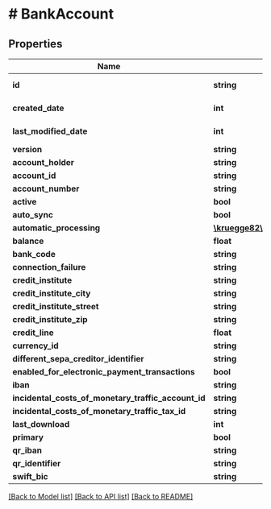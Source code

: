 # # BankAccount

## Properties

Name | Type | Description | Notes
------------ | ------------- | ------------- | -------------
**id** | **string** |  | [optional] [readonly]
**created_date** | **int** |  | [optional] [readonly]
**last_modified_date** | **int** |  | [optional] [readonly]
**version** | **string** |  | [optional]
**account_holder** | **string** |  | [optional]
**account_id** | **string** |  | [optional]
**account_number** | **string** |  | [optional]
**active** | **bool** |  | [optional]
**auto_sync** | **bool** |  | [optional]
**automatic_processing** | [**\kruegge82\weclapp\Model\MoneyTransactionProcessingStrategy**](MoneyTransactionProcessingStrategy.md) |  | [optional]
**balance** | **float** |  | [optional]
**bank_code** | **string** |  | [optional]
**connection_failure** | **string** |  | [optional]
**credit_institute** | **string** |  | [optional]
**credit_institute_city** | **string** |  | [optional]
**credit_institute_street** | **string** |  | [optional]
**credit_institute_zip** | **string** |  | [optional]
**credit_line** | **float** |  | [optional]
**currency_id** | **string** |  | [optional]
**different_sepa_creditor_identifier** | **string** |  | [optional]
**enabled_for_electronic_payment_transactions** | **bool** |  | [optional]
**iban** | **string** |  | [optional]
**incidental_costs_of_monetary_traffic_account_id** | **string** |  | [optional]
**incidental_costs_of_monetary_traffic_tax_id** | **string** |  | [optional]
**last_download** | **int** |  | [optional]
**primary** | **bool** |  | [optional]
**qr_iban** | **string** |  | [optional]
**qr_identifier** | **string** |  | [optional]
**swift_bic** | **string** |  | [optional]

[[Back to Model list]](../../README.md#models) [[Back to API list]](../../README.md#endpoints) [[Back to README]](../../README.md)
